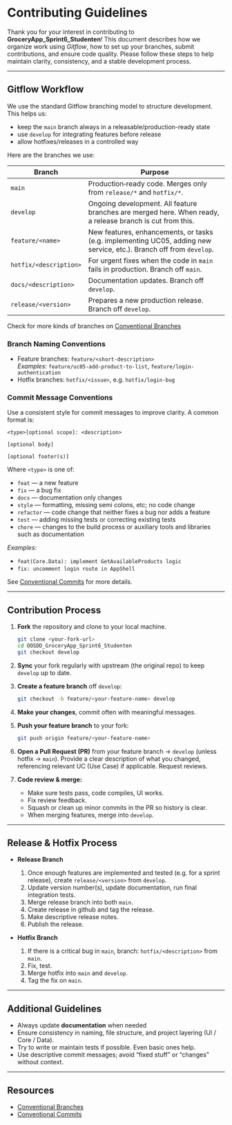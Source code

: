 ﻿# Contributing Guidelines

Thank you for your interest in contributing to **GroceryApp_Sprint6_Studenten**! This document describes how we organize work using *Gitflow*, how to set up your branches, submit contributions, and ensure code quality. Please follow these steps to help maintain clarity, consistency, and a stable development process.

---

## Gitflow Workflow

We use the standard Gitflow branching model to structure development. This helps us:

- keep the `main` branch always in a releasable/production-ready state  
- use `develop` for integrating features before release  
- allow hotfixes/releases in a controlled way

Here are the branches we use:

| Branch | Purpose |
|--------|---------|
| `main` | Production‑ready code. Merges only from `release/*` and `hotfix/*`. |
| `develop` | Ongoing development. All feature branches are merged here. When ready, a release branch is cut from this. |
| `feature/<name>` | New features, enhancements, or tasks (e.g. implementing UC05, adding new service, etc.). Branch off from `develop`. |
| `hotfix/<description>` | For urgent fixes when the code in `main` fails in production. Branch off `main`. |
| `docs/<description>` | Documentation updates. Branch off `develop`. |
| `release/<version>` | Prepares a new production release. Branch off `develop`. |

Check for more kinds of branches on [Conventional Branches](https://conventional-branch.github.io/)

### Branch Naming Conventions

- Feature branches: `feature/<short‑description>`  
  *Examples:* `feature/uc05-add-product-to-list`, `feature/login‐authentication`
- Hotfix branches: `hotfix/<issue>`, e.g. `hotfix/login-bug`

### Commit Message Conventions
Use a consistent style for commit messages to improve clarity. A common format is:

```
<type>[optional scope]: <description>

[optional body]

[optional footer(s)]
```

Where `<type>` is one of:
- `feat` — a new feature
- `fix` — a bug fix
- `docs` — documentation only changes
- `style` — formatting, missing semi colons, etc; no code change
- `refactor` — code change that neither fixes a bug nor adds a feature
- `test` — adding missing tests or correcting existing tests
- `chore` — changes to the build process or auxiliary tools and libraries such as documentation

*Examples:*
- `feat(Core.Data): implement GetAvailableProducts logic`
- `fix: uncomment login route in AppShell`

See [Conventional Commits](https://www.conventionalcommits.org/) for more details.

---

## Contribution Process

1. **Fork** the repository and clone to your local machine.  
   ```bash
   git clone <your‑fork‑url>
   cd OOSDD_GroceryApp_Sprint6_Studenten
   git checkout develop
   ```

2. **Sync** your fork regularly with upstream (the original repo) to keep `develop` up to date.

3. **Create a feature branch** off `develop`:  
   ```bash
   git checkout -b feature/<your-feature-name> develop
   ```

4. **Make your changes**, commit often with meaningful messages.

5. **Push your feature branch** to your fork:  
   ```bash
   git push origin feature/<your-feature-name>
   ```

6. **Open a Pull Request (PR)** from your feature branch → `develop` (unless hotfix → `main`). Provide a clear description of what you changed, referencing relevant UC (Use Case) if applicable. Request reviews.

7. **Code review & merge:**  
   - Make sure tests pass, code compiles, UI works.  
   - Fix review feedback.  
   - Squash or clean up minor commits in the PR so history is clear.  
   - When merging features, merge into `develop`.  

---

## Release & Hotfix Process

- **Release Branch**  
  1. Once enough features are implemented and tested (e.g. for a sprint release), create `release/<version>` from `develop`.  
  2. Update version number(s), update documentation, run final integration tests.  
  3. Merge release branch into both `main`.  
  4. Create release in github and tag the release. 
  5. Make descriptive release notes.
  6. Publish the release.

- **Hotfix Branch**  
  1. If there is a critical bug in `main`, branch: `hotfix/<description>` from `main`.  
  2. Fix, test.  
  3. Merge hotfix into `main` and `develop`.  
  4. Tag the fix on `main`.  

---

## Additional Guidelines

- Always update **documentation** when needed  
- Ensure consistency in naming, file structure, and project layering (UI / Core / Data).  
- Try to write or maintain tests if possible. Even basic ones help.  
- Use descriptive commit messages; avoid “fixed stuff” or “changes” without context.

---

## Resources

- [Conventional Branches](https://conventional-branch.github.io/) 
- [Conventional Commits](https://www.conventionalcommits.org/)  